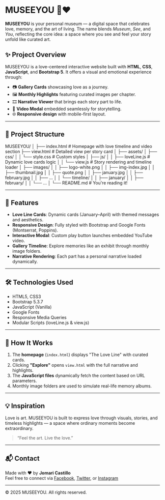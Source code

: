 # MUSEEYOU 🎨❤️

**MUSEEYOU** is your personal museum — a digital space that celebrates love, memory, and the art of living. The name blends *Museum*, *See*, and *You*, reflecting the core idea: a space where you see and feel your story unfold like curated art.

## ✨ Project Overview

MUSEEYOU is a love-centered interactive website built with **HTML**, **CSS**, **JavaScript**, and **Bootstrap 5**. It offers a visual and emotional experience through:

- 📷 **Gallery Cards** showcasing love as a journey.
- 🖼️ **Monthly Highlights** featuring curated images per chapter.
- 🎞️ **Narrative Viewer** that brings each story part to life.
- 🎥 **Video Modal** embedded seamlessly for storytelling.
- 🌐 **Responsive design** with mobile-first layout.

---

## 📁 Project Structure

MUSEEYOU/
│
├── index.html # Homepage with love timeline and video section
├── view.html # Detailed view per story card
│
├── assets/
│ ├── css/
│ │ └── style.css # Custom styles
│ ├── js/
│ │ ├── loveLine.js # Dynamic love cards logic
│ │ └── view.js # Story rendering and timeline loader
│ ├── images/
│ │ ├── logo-white.png
│ │ ├── img-index.jpg
│ │ ├── thumbnail.jpg
│ │ ├── quote.png
│ │ ├── january.jpg
│ │ ├── february.jpg
│ │ ├── ...
│ │ └── timeline/
│ │ ├── january/
│ │ ├── february/
│ │ └── ...
│
└── README.md # You're reading it!


---

## 🧠 Features

- **Love Line Cards**: Dynamic cards (January–April) with themed messages and aesthetics.
- **Responsive Design**: Fully styled with Bootstrap and Google Fonts (Montserrat, Poppins).
- **Interactive Modal**: Custom play button launches embedded YouTube video.
- **Gallery Timeline**: Explore memories like an exhibit through monthly image folders.
- **Narrative Rendering**: Each part has a personal narrative loaded dynamically.

---

## 🛠️ Technologies Used

- HTML5, CSS3
- Bootstrap 5.3.7
- JavaScript (Vanilla)
- Google Fonts
- Responsive Media Queries
- Modular Scripts (loveLine.js & view.js)

---

## 📌 How It Works

1. The **homepage** (`index.html`) displays "The Love Line" with curated cards.
2. Clicking **"Explore"** opens `view.html` with the full narrative and highlights.
3. The **JavaScript files** dynamically fetch the content based on URL parameters.
4. Monthly image folders are used to simulate real-life memory albums.

---

## 💡 Inspiration

Love is art. MUSEEYOU is built to express love through visuals, stories, and timeless highlights — a space where ordinary moments become extraordinary.

> “Feel the art. Live the love.”

---

## 📬 Contact

Made with ❤️ by **Jomari Castillo**  
Feel free to connect via [Facebook](#), [Twitter](#), or [Instagram](#)

---

© 2025 MUSEEYOU. All rights reserved.
